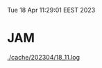 Tue 18 Apr 11:29:01 EEST 2023
# JAM
<a href='./cache/202304/18_11.log'>./cache/202304/18_11.log</a>
